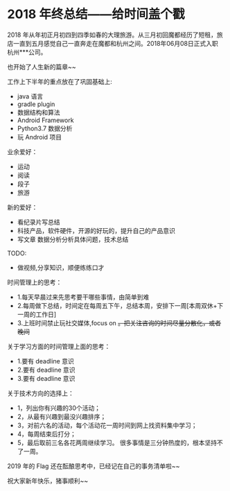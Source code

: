 # 2018 年终总结——给时间盖个戳

2018 年从年初正月初四到四季如春的大理旅游。从三月初回魔都经历了短租，旅店一直到五月感觉自己一直奔走在魔都和杭州之间。2018年06月08日正式入职 杭州***公司。


也开始了人生新的篇章~~


工作上下半年的重点放在了巩固基础上:

- java 语言
- gradle plugin
- 数据结构和算法
- Android Framework
- Python3.7 数据分析
- 玩 Android 项目

业余爱好：

- 运动
- 阅读
- 段子
- 旅游


新的爱好：

- 看纪录片写总结
- 科技产品，软件硬件，开源的好玩的，提升自己的产品意识
- 写文章 数据分析分析具体问题，技术总结



TODO:

- 做视频,分享知识，顺便练练口才


时间管理上的思考：

- 1.每天早晨过来先思考要干哪些事情，由简单到难
- 2.每周做下总结，时间定在每周五下午，总结本周，安排下一周[本周双休+下一周的工作日]
- 3.上班时间禁止玩社交媒体,focus on ~~。把关注咨询的时间尽量分散化，或者晚间~~

关于学习方面的时间管理上面的思考：

- 1.要有 deadline 意识
- 2.要有 deadline 意识
- 3.要有 deadline 意识


关于技术方向的选择上：

- 1，列出你有兴趣的30个活动；
- 2，从最有兴趣到最没兴趣排序；
- 3，对前六名的活动，每个活动花一周时间到网上找资料集中学习；
- 4，每周结束后打分；
- 5，最后取前三名各花两周继续学习。
很多事情是三分钟热度的，根本坚持不了一周。



 2019 年的 Flag 还在酝酿思考中，已经记在自己的事务清单啦~~
 
 
 祝大家新年快乐，猪事顺利~~

















